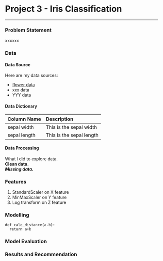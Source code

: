 # Project 3 - Iris Classification

---

### Problem Statement 

xxxxxx

### Data

#### Data Source
Here are my data sources:
* [flower data](http://www.bbc.co.uk)
* xxx data
* YYY data

#### Data Dictionary
| Column Name | Description |
|------------|:-------------|
| sepal width | This is the sepal width |
| sepal length | This is the sepal length |


#### Data Processing

What I did to explore data.  
**Clean data.** <br>
***Missing data.***


### Features
1. StandardScaler on X feature
2. MinMaxScaler on Y feature
3. Log transform on Z feature

### Modelling
```
def calc_distance(a.b):
  return a+b
```
### Model Evaluation

### Results and Recommendation


